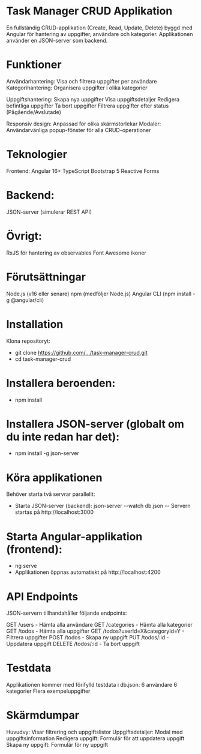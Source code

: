 # Task Manager CRUD Applikation
En fullständig CRUD-applikation (Create, Read, Update, Delete) byggd med Angular för hantering av uppgifter, användare och kategorier. Applikationen använder en JSON-server som backend.

# Funktioner
Användarhantering: Visa och filtrera uppgifter per användare
Kategorihantering: Organisera uppgifter i olika kategorier

Uppgiftshantering:
Skapa nya uppgifter
Visa uppgiftsdetaljer
Redigera befintliga uppgifter
Ta bort uppgifter
Filtrera uppgifter efter status (Pågående/Avslutade)

Responsiv design: Anpassad för olika skärmstorlekar
Modaler: Användarvänliga popup-fönster för alla CRUD-operationer

# Teknologier
Frontend:
Angular 16+
TypeScript
Bootstrap 5
Reactive Forms
# Backend:
JSON-server (simulerar REST API)
# Övrigt:
RxJS för hantering av observables
Font Awesome ikoner
# Förutsättningar
Node.js (v16 eller senare)
npm (medföljer Node.js)
Angular CLI (npm install -g @angular/cli)
# Installation
Klona repositoryt:
- git clone https://github.com/.../task-manager-crud.git
- cd task-manager-crud
# Installera beroenden:
- npm install
# Installera JSON-server (globalt om du inte redan har det):
- npm install -g json-server
# Köra applikationen
Behöver starta två servrar parallellt:
- Starta JSON-server (backend):
json-server --watch db.json
-- Servern startas på http://localhost:3000
# Starta Angular-applikation (frontend):
- ng serve
- Applikationen öppnas automatiskt på http://localhost:4200

# API Endpoints
JSON-servern tillhandahåller följande endpoints:

GET /users - Hämta alla användare
GET /categories - Hämta alla kategorier
GET /todos - Hämta alla uppgifter
GET /todos?userId=X&categoryId=Y - Filtrera uppgifter
POST /todos - Skapa ny uppgift
PUT /todos/:id - Uppdatera uppgift
DELETE /todos/:id - Ta bort uppgift

# Testdata
Applikationen kommer med förifylld testdata i db.json:
6 användare
6 kategorier
Flera exempeluppgifter

# Skärmdumpar
Huvudvy: Visar filtrering och uppgiftslistor
Uppgiftsdetaljer: Modal med uppgiftsinformation
Redigera uppgift: Formulär för att uppdatera uppgift
Skapa ny uppgift: Formulär för ny uppgift

